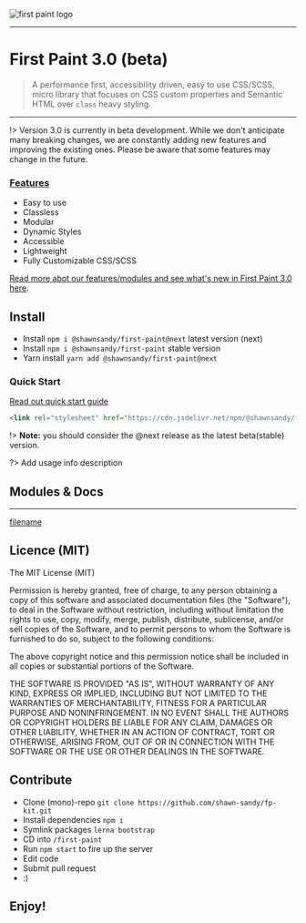 ![first paint logo](https://res.cloudinary.com/dqjs95c7n/image/upload/v1647442611/fp-text-logo-xl_vrsh8c.svg)

-------
# First Paint 3.0 (beta)

> A performance first, accessibility driven, easy to use CSS/SCSS, micro library that focuses on CSS custom properties and Semantic HTML over `class` heavy styling.

-------

!> Version 3.0 is currently in beta development. While we don't anticipate many breaking changes, we are constantly adding new features and improving the existing ones. Please be aware that some features may change in the future.

### [Features](/FEATURES)

* Easy to use
* Classless
* Modular
* Dynamic Styles
* Accessible
* Lightweight
* Fully Customizable CSS/SCSS

[Read more abot our features/modules and see what's new in First Paint 3.0 here](/FEATURES).

## Install

* Install `npm i @shawnsandy/first-paint@next` latest version (next)
* Install `npm i @shawnsandy/first-paint` stable version
* Yarn install `yarn add @shawnsandy/first-paint@next`

### Quick Start

[Read out quick start guide](/GUIDES.md)

```html
<link rel="stylesheet" href="https://cdn.jsdelivr.net/npm/@shawnsandy/first-paint@next/dist/v3/css/index.min.css">
```

!> **Note:** you should consider the @next release as the latest beta(stable) version.


?> Add usage info description

## Modules & Docs
------

[filename](_sidebar.md ':include')

## Licence (MIT)

The MIT License (MIT)

Permission is hereby granted, free of charge, to any person obtaining a copy of this software and associated documentation files (the "Software"), to deal in the Software without restriction, including without limitation the rights to use, copy, modify, merge, publish, distribute, sublicense, and/or sell copies of the Software, and to permit persons to whom the Software is furnished to do so, subject to the following conditions:

The above copyright notice and this permission notice shall be included in all copies or substantial portions of the Software.

THE SOFTWARE IS PROVIDED "AS IS", WITHOUT WARRANTY OF ANY KIND, EXPRESS OR IMPLIED, INCLUDING BUT NOT LIMITED TO THE WARRANTIES OF MERCHANTABILITY, FITNESS FOR A PARTICULAR PURPOSE AND NONINFRINGEMENT. IN NO EVENT SHALL THE AUTHORS OR COPYRIGHT HOLDERS BE LIABLE FOR ANY CLAIM, DAMAGES OR OTHER LIABILITY, WHETHER IN AN ACTION OF CONTRACT, TORT OR OTHERWISE, ARISING FROM, OUT OF OR IN CONNECTION WITH THE SOFTWARE OR THE USE OR OTHER DEALINGS IN THE SOFTWARE.

## Contribute

- Clone (mono)-repo `git clone https://github.com/shawn-sandy/fp-kit.git`
- Install dependencies `npm i`
- Symlink packages `lerna bootstrap`
- CD into `/first-paint`
- Run `npm start` to fire up the server
- Edit code
- Submit pull request
- :)

## Enjoy!
